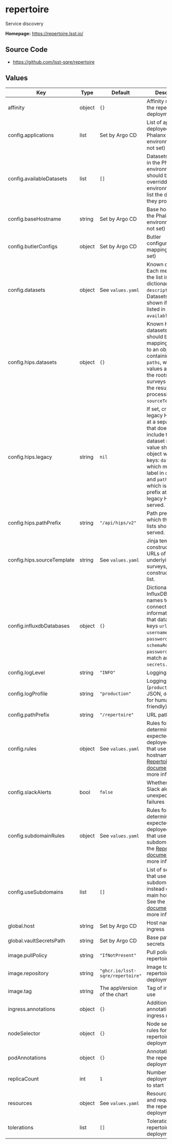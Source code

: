 # repertoire

Service discovery

**Homepage:** <https://repertoire.lsst.io/>

## Source Code

* <https://github.com/lsst-sqre/repertoire>

## Values

| Key | Type | Default | Description |
|-----|------|---------|-------------|
| affinity | object | `{}` | Affinity rules for the repertoire deployment pod |
| config.applications | list | Set by Argo CD | List of applications deployed in this Phalanx environment (do not set) |
| config.availableDatasets | list | `[]` | Datasets available in the Phalanx environment. This should be overridden by environments to list the datasets they provide. |
| config.baseHostname | string | Set by Argo CD | Base hostname of the Phalanx environment (do not set) |
| config.butlerConfigs | object | Set by Argo CD | Butler configuration mapping (do not set) |
| config.datasets | object | See `values.yaml` | Known datasets. Each member of the list is a dictionary with key `description`. Datasets are only shown if also listed in `availableDatasets`. |
| config.hips.datasets | object | `{}` | Known HiPS datasets. Each should be a mapping of a label to an object containing the key `paths`, whose values are paths to the roots of HiPS surveys relative to the result of processing `sourceTemplate`. |
| config.hips.legacy | string | `nil` | If set, create a legacy HiPS list file at a separate route that does not include the dataset name. The value should be an object with two keys: `dataset`, which matches a label in `datasets`, and `pathPrefix`, which is the path prefix at which the legacy HiPS list is served. |
| config.hips.pathPrefix | string | `"/api/hips/v2"` | Path prefix at which the HiPS lists should be served. |
| config.hips.sourceTemplate | string | See `values.yaml` | Jinja template to construct the base URLs of the underlying HiPS surveys, used to construct the HiPS list. |
| config.influxdbDatabases | object | `{}` | Dictionary of InfluxDB database names to connection information for that database, with keys `url`, `database`, `username`, `passwordKey`, and `schemaRegistry`. `passwordKey` must match an entry in `secrets.yaml`. |
| config.logLevel | string | `"INFO"` | Logging level |
| config.logProfile | string | `"production"` | Logging profile (`production` for JSON, `development` for human-friendly) |
| config.pathPrefix | string | `"/repertoire"` | URL path prefix |
| config.rules | object | See `values.yaml` | Rules for determining the expected URLs of deployed services that use the main hostname. See the [Repertoire documentation](https://repertoire.lsst.io/) for more information. |
| config.slackAlerts | bool | `false` | Whether to send Slack alerts for unexpected failures |
| config.subdomainRules | object | See `values.yaml` | Rules for determining the expected URLs of deployed services that use a subdomain. See the [Repertoire documentation](https://repertoire.lsst.io/) for more information. |
| config.useSubdomains | list | `[]` | List of services that use subdomains instead of the main hostname. See the [Repertoire documentation](https://repertoire.lsst.io/) for more information. |
| global.host | string | Set by Argo CD | Host name for ingress |
| global.vaultSecretsPath | string | Set by Argo CD | Base path for Vault secrets |
| image.pullPolicy | string | `"IfNotPresent"` | Pull policy for the repertoire image |
| image.repository | string | `"ghcr.io/lsst-sqre/repertoire"` | Image to use in the repertoire deployment |
| image.tag | string | The appVersion of the chart | Tag of image to use |
| ingress.annotations | object | `{}` | Additional annotations for the ingress rule |
| nodeSelector | object | `{}` | Node selection rules for the repertoire deployment pod |
| podAnnotations | object | `{}` | Annotations for the repertoire deployment pod |
| replicaCount | int | `1` | Number of web deployment pods to start |
| resources | object | See `values.yaml` | Resource limits and requests for the repertoire deployment pod |
| tolerations | list | `[]` | Tolerations for the repertoire deployment pod |

